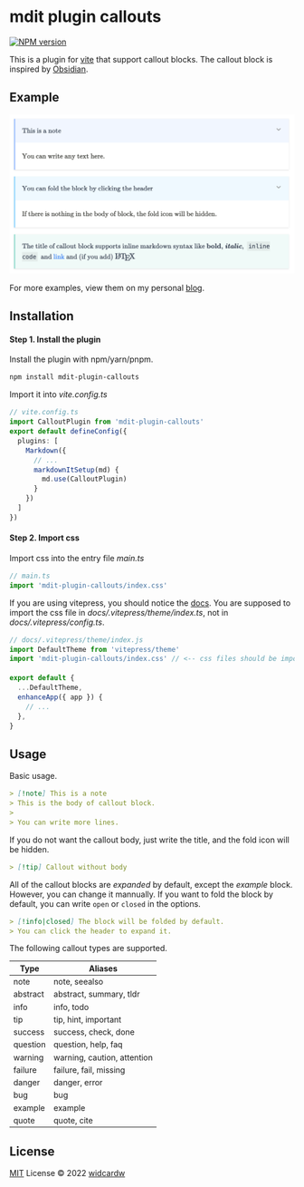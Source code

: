 # mdit plugin callouts

[![NPM version](https://img.shields.io/npm/v/mdit-plugin-callouts?color=a1b858&label=)](https://www.npmjs.com/package/mdit-plugin-callouts)

This is a plugin for [vite](https://vitejs.dev) that support callout blocks. The callout block is inspired by [Obsidian](https://obsidian.md).

## Example

![](./assets/examples.png)

For more examples, view them on my personal [blog](https://widcard.win/posts/updater_tutorials/c04_update_from_func).

## Installation

#### Step 1. Install the plugin

Install the plugin with npm/yarn/pnpm.

```sh
npm install mdit-plugin-callouts
```

Import it into _vite.config.ts_

```ts
// vite.config.ts
import CalloutPlugin from 'mdit-plugin-callouts'
export default defineConfig({
  plugins: [
    Markdown({
      // ...
      markdownItSetup(md) {
        md.use(CalloutPlugin)
      }
    })
  ]
})
```

#### Step 2. Import css

Import css into the entry file _main.ts_

```ts
// main.ts
import 'mdit-plugin-callouts/index.css'
```

If you are using vitepress, you should notice the [docs](https://vitepress.vuejs.org/guide/theme-introduction#using-a-custom-theme). You are supposed to import the css file in _docs/.vitepress/theme/index.ts_, not in _docs/.vitepress/config.ts_.

```ts
// docs/.vitepress/theme/index.js
import DefaultTheme from 'vitepress/theme'
import 'mdit-plugin-callouts/index.css' // <-- css files should be imported here

export default {
  ...DefaultTheme,
  enhanceApp({ app }) {
    // ...
  },
}
```

## Usage

Basic usage.

```markdown
> [!note] This is a note
> This is the body of callout block.
>
> You can write more lines.
```

If you do not want the callout body, just write the title, and the fold icon will be hidden.

```markdown
> [!tip] Callout without body
```

All of the callout blocks are *expanded* by default, except the _example_ block. However, you can change it mannually.
If you want to fold the block by default, you can write `open` or `closed` in the options.

```markdown
> [!info|closed] The block will be folded by default.
> You can click the header to expand it.
```

The following callout types are supported.

|Type	|Aliases|
|-------|-------|
|note	|note, seealso|
|abstract	|abstract, summary, tldr|
|info	|info, todo|
|tip	|tip, hint, important|
|success	|success, check, done|
|question	|question, help, faq|
|warning	|warning, caution, attention|
|failure	|failure, fail, missing|
|danger	|danger, error|
|bug	|bug|
|example	|example|
|quote	|quote, cite|

## License

[MIT](./LICENSE) License © 2022 [widcardw](https://github.com/widcardw)
